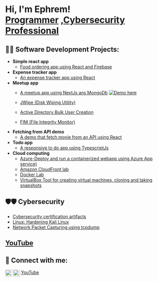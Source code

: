 <h1>Hi, I'm Ephrem! <br/><a href="https://github.com/ephrinaw">Programmer</a> <a href="https://www.linkedin.com/in/ephrem-ewnetu/">,Cybersecurity Professional</a>

<h2>👨‍💻 Software Development Projects:</h2>

- <b>Simple react app</b>
  - [Food ordering app using React and Firebase](https://github.com/ephrinaw/food_app)
- <b>Expense tracker app </b>
  - [An expense tracker app using React](https://github.com/ephrinaw/expense-demo) 
- <b>Meetup app</b>
  - [A  meetup app using NextJs ans MongoDb](https://github.com/ephrinaw/next-demo)   [![Demo here](https://img.shields.io/badge/Demo%20here-blue?style=for-the-badge&logo=appveyor)](https://next-demo-ephrinaw.vercel.app/)

  - [JWipe (Disk Wiping Utility)](https://github.com/joshmadakor1/Jwipe.PowerShell)
  - [Active Directory Bulk User Creation](https://github.com/joshmadakor1/AD_PS)
  - [FIM (File Integrity Monitor)](https://github.com/joshmadakor1/PowerShell-Integrity-FIM)
- <b>Fetching from API demo </b>
  - [A demo that fetch movie  from an API using React](https://github.com/ephrinaw/fetch-from-api) 
- <b>Todo app</b>
  - [A responsive to do app using TypescriptJs ](https://github.com/ephrinaw/Typescript-demo) 
- <b>Cloud computing </b>
  - [Azure-Deploy and run a containerized webapp using Azure App service)](https://github.com/ephrinaw/Azure/blob/main/Untitled%20(1).pdf)
  - [Amazon CloudFront lab ](https://github.com/ephrinaw/Amazon)
  - [Docker Lab ](https://github.com/ephrinaw/Doker)
  - [VirtualBox Tool for creating virtual machines, cloning and taking snapshots](https://github.com/ephrinaw/VirtualBox)

<h2>🛡️🛡️ Cybersecurity</h2>

- [Cybersecurity certification artifacts](https://github.com/ephrinaw/cybersecurity)
- [Linux: Hardening Kali Linux](https://github.com/ephrinaw/Hardening-Linux)
- [Network Packet Capturing using tcpdump](https://github.com/ephrinaw/Packet-Capturing)

<h2><a href="https://rb.gy/ba6zb8">YouTube</a></h1></h2>

<h2> 🤳 Connect with me:</h2>

[<img align="left" alt="ephrinaw | YouTube" width="22px" src="https://cdn.jsdelivr.net/npm/simple-icons@v3/icons/youtube.svg" />][youtube]
[<img align="left" alt="ephrem-ewnetu | LinkedIn" width="22px" src="https://cdn.jsdelivr.net/npm/simple-icons@v3/icons/linkedin.svg" />][linkedin]

<a href="https://rb.gy/ba6zb8">YouTube</a></h1>

[youtube]: https://rb.gy/ba6zb8
[linkedin]: https://linkedin.com/in/ephrem-ewnetu

